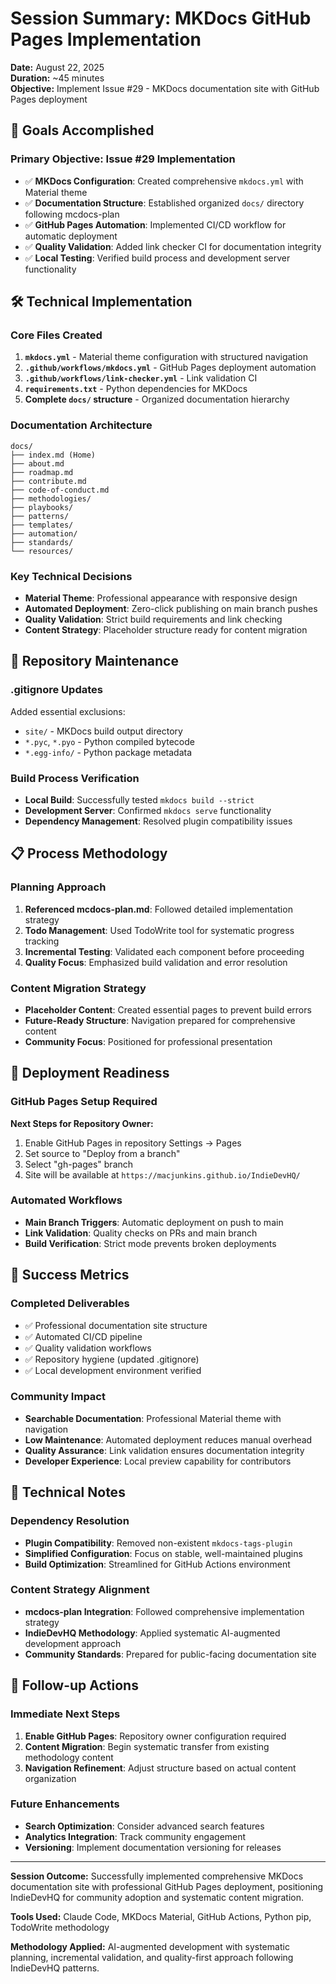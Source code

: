 # Session Summary: MKDocs GitHub Pages Implementation

**Date:** August 22, 2025  
**Duration:** ~45 minutes  
**Objective:** Implement Issue #29 - MKDocs documentation site with GitHub Pages deployment

## 🎯 Goals Accomplished

### Primary Objective: Issue #29 Implementation
- ✅ **MKDocs Configuration**: Created comprehensive `mkdocs.yml` with Material theme
- ✅ **Documentation Structure**: Established organized `docs/` directory following mcdocs-plan
- ✅ **GitHub Pages Automation**: Implemented CI/CD workflow for automatic deployment
- ✅ **Quality Validation**: Added link checker CI for documentation integrity
- ✅ **Local Testing**: Verified build process and development server functionality

## 🛠️ Technical Implementation

### Core Files Created
1. **`mkdocs.yml`** - Material theme configuration with structured navigation
2. **`.github/workflows/mkdocs.yml`** - GitHub Pages deployment automation
3. **`.github/workflows/link-checker.yml`** - Link validation CI
4. **`requirements.txt`** - Python dependencies for MKDocs
5. **Complete `docs/` structure** - Organized documentation hierarchy

### Documentation Architecture
```
docs/
├── index.md (Home)
├── about.md
├── roadmap.md  
├── contribute.md
├── code-of-conduct.md
├── methodologies/
├── playbooks/
├── patterns/
├── templates/
├── automation/
├── standards/
└── resources/
```

### Key Technical Decisions
- **Material Theme**: Professional appearance with responsive design
- **Automated Deployment**: Zero-click publishing on main branch pushes
- **Quality Validation**: Strict build requirements and link checking
- **Content Strategy**: Placeholder structure ready for content migration

## 🧹 Repository Maintenance

### .gitignore Updates
Added essential exclusions:
- `site/` - MKDocs build output directory
- `*.pyc`, `*.pyo` - Python compiled bytecode
- `*.egg-info/` - Python package metadata

### Build Process Verification
- **Local Build**: Successfully tested `mkdocs build --strict`
- **Development Server**: Confirmed `mkdocs serve` functionality
- **Dependency Management**: Resolved plugin compatibility issues

## 📋 Process Methodology

### Planning Approach
1. **Referenced mcdocs-plan.md**: Followed detailed implementation strategy
2. **Todo Management**: Used TodoWrite tool for systematic progress tracking
3. **Incremental Testing**: Validated each component before proceeding
4. **Quality Focus**: Emphasized build validation and error resolution

### Content Migration Strategy
- **Placeholder Content**: Created essential pages to prevent build errors
- **Future-Ready Structure**: Navigation prepared for comprehensive content
- **Community Focus**: Positioned for professional presentation

## 🚀 Deployment Readiness

### GitHub Pages Setup Required
**Next Steps for Repository Owner:**
1. Enable GitHub Pages in repository Settings → Pages
2. Set source to "Deploy from a branch" 
3. Select "gh-pages" branch
4. Site will be available at `https://macjunkins.github.io/IndieDevHQ/`

### Automated Workflows
- **Main Branch Triggers**: Automatic deployment on push to main
- **Link Validation**: Quality checks on PRs and main branch
- **Build Verification**: Strict mode prevents broken deployments

## 🎯 Success Metrics

### Completed Deliverables
- ✅ Professional documentation site structure
- ✅ Automated CI/CD pipeline
- ✅ Quality validation workflows
- ✅ Repository hygiene (updated .gitignore)
- ✅ Local development environment verified

### Community Impact
- **Searchable Documentation**: Professional Material theme with navigation
- **Low Maintenance**: Automated deployment reduces manual overhead
- **Quality Assurance**: Link validation ensures documentation integrity
- **Developer Experience**: Local preview capability for contributors

## 📝 Technical Notes

### Dependency Resolution
- **Plugin Compatibility**: Removed non-existent `mkdocs-tags-plugin`
- **Simplified Configuration**: Focus on stable, well-maintained plugins
- **Build Optimization**: Streamlined for GitHub Actions environment

### Content Strategy Alignment
- **mcdocs-plan Integration**: Followed comprehensive implementation strategy
- **IndieDevHQ Methodology**: Applied systematic AI-augmented development approach
- **Community Standards**: Prepared for public-facing documentation site

## 🔄 Follow-up Actions

### Immediate Next Steps
1. **Enable GitHub Pages**: Repository owner configuration required
2. **Content Migration**: Begin systematic transfer from existing methodology content
3. **Navigation Refinement**: Adjust structure based on actual content organization

### Future Enhancements
- **Search Optimization**: Consider advanced search features
- **Analytics Integration**: Track community engagement
- **Versioning**: Implement documentation versioning for releases

---

**Session Outcome:** Successfully implemented comprehensive MKDocs documentation site with professional GitHub Pages deployment, positioning IndieDevHQ for community adoption and systematic content migration.

**Tools Used:** Claude Code, MKDocs Material, GitHub Actions, Python pip, TodoWrite methodology

**Methodology Applied:** AI-augmented development with systematic planning, incremental validation, and quality-first approach following IndieDevHQ patterns.